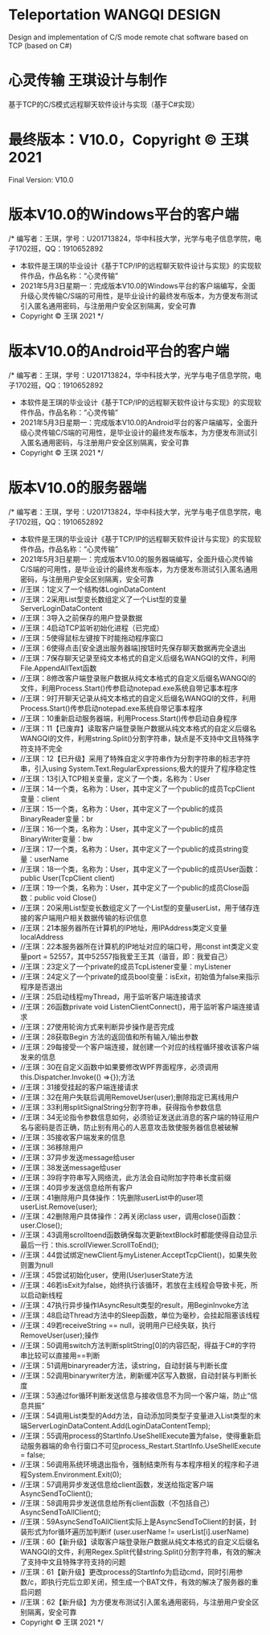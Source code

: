 # Teleportation WANGQI DESIGN
Design and implementation of C/S mode remote chat software based on TCP (based on C#)
# 心灵传输 王琪设计与制作
基于TCP的C/S模式远程聊天软件设计与实现（基于C#实现）
# 最终版本：V10.0，Copyright © 王琪  2021
Final Version: V10.0
# 版本V10.0的Windows平台的客户端
/* 编写者：王琪，学号：U201713824，华中科技大学，光学与电子信息学院，电子1702班，QQ：1910652892
 * 本软件是王琪的毕业设计《基于TCP/IP的远程聊天软件设计与实现》的实现软件作品，作品名称：“心灵传输”
 * 2021年5月3日星期一：完成版本V10.0的Windows平台的客户端编写，全面升级心灵传输C/S端的可用性，是毕业设计的最终发布版本，为方便发布测试引入匿名通用密码，与注册用户安全区别隔离，安全可靠
 * Copyright © 王琪  2021
 */
 # 版本V10.0的Android平台的客户端
 /* 编写者：王琪，学号：U201713824，华中科技大学，光学与电子信息学院，电子1702班，QQ：1910652892
 * 本软件是王琪的毕业设计《基于TCP/IP的远程聊天软件设计与实现》的实现软件作品，作品名称：“心灵传输”
 * 2021年5月3日星期一：完成版本V10.0的Android平台的客户端编写，全面升级心灵传输C/S端的可用性，是毕业设计的最终发布版本，为方便发布测试引入匿名通用密码，与注册用户安全区别隔离，安全可靠
 * Copyright © 王琪  2021
 */
 # 版本V10.0的服务器端
 /* 编写者：王琪，学号：U201713824，华中科技大学，光学与电子信息学院，电子1702班，QQ：1910652892
 * 本软件是王琪的毕业设计《基于TCP/IP的远程聊天软件设计与实现》的实现软件作品，作品名称：“心灵传输”
 * 2021年5月3日星期一：完成版本V10.0的服务器端编写，全面升级心灵传输C/S端的可用性，是毕业设计的最终发布版本，为方便发布测试引入匿名通用密码，与注册用户安全区别隔离，安全可靠
 * //王琪：1定义了一个结构体LoginDataContent
 * //王琪：2采用List型变长数组定义了一个List<LoginDataContent>型的变量ServerLoginDataContent
 * //王琪：3导入之前保存的用户登录数据
 * //王琪：4启动TCP监听初始化进程（已完成）
 * //王琪：5使得鼠标左键按下时能拖动程序窗口
 * //王琪：6使得点击[安全退出服务器端]按钮时先保存聊天数据再完全退出
 * //王琪：7保存聊天记录至纯文本格式的自定义后缀名WANGQI的文件，利用File.AppendAllText函数
 * //王琪：8修改客户端登录账户数据从纯文本格式的自定义后缀名WANGQI的文件，利用Process.Start()传参启动notepad.exe系统自带记事本程序
 * //王琪：9打开聊天记录从纯文本格式的自定义后缀名WANGQI的文件，利用Process.Start()传参启动notepad.exe系统自带记事本程序
 * //王琪：10重新启动服务器端，利用Process.Start()传参启动自身程序
 * //王琪：11【已废弃】读取客户端登录账户数据从纯文本格式的自定义后缀名WANGQI的文件，利用string.Split()分割字符串，缺点是不支持中文且特殊字符支持不完全
 * //王琪：12【已升级】采用了特殊自定义字符串作为分割字符串的标志字符串，引入using System.Text.RegularExpressions;极大的提升了程序稳定性
 * //王琪：13引入TCP相关变量，定义了一个类，名称为：User
 * //王琪：14一个类，名称为：User，其中定义了一个public的成员TcpClient变量：client
 * //王琪：15一个类，名称为：User，其中定义了一个public的成员BinaryReader变量：br
 * //王琪：16一个类，名称为：User，其中定义了一个public的成员BinaryWriter变量：bw
 * //王琪：17一个类，名称为：User，其中定义了一个public的成员string变量：userName
 * //王琪：18一个类，名称为：User，其中定义了一个public的成员User函数：public User(TcpClient client)
 * //王琪：19一个类，名称为：User，其中定义了一个public的成员Close函数：public void Close()
 * //王琪：20采用List型变长数组定义了一个List<User>型的变量userList，用于储存连接的客户端用户相关数据传输的标识信息
 * //王琪：21本服务器所在计算机的IP地址，用IPAddress类定义变量localAddress
 * //王琪：22本服务器所在计算机的IP地址对应的端口号，用const int类定义变量port = 52557，其中52557指我爱王王其（谐音，即：我爱自己）
 * //王琪：23定义了一个private的成员TcpListener变量：myListener
 * //王琪：24定义了一个private的成员bool变量：isExit，初始值为false来指示程序是否退出
 * //王琪：25启动线程myThread，用于监听客户端连接请求
 * //王琪：26函数private void ListenClientConnect()，用于监听客户端连接请求
 * //王琪：27使用轮询方式来判断异步操作是否完成
 * //王琪：28获取Begin 方法的返回值和所有输入/输出参数
 * //王琪：29每接受一个客户端连接，就创建一个对应的线程循环接收该客户端发来的信息
 * //王琪：30在自定义函数中如果要修改WPF界面程序，必须调用this.Dispatcher.Invoke(() =>{});方法
 * //王琪：31接受挂起的客户端连接请求
 * //王琪：32在用户失联后调用RemoveUser(user);删除指定已离线用户
 * //王琪：33利用splitSignalString分割字符串，获得指令参数信息
 * //王琪：34无论指令参数信息如何，必须验证发送此消息的客户端的特征用户名与密码是否正确，防止别有用心的人恶意攻击致使服务器信息被破解
 * //王琪：35接收客户端发来的信息
 * //王琪：36移除用户
 * //王琪：37异步发送message给user
 * //王琪：38发送message给user
 * //王琪：39将字符串写入网络流，此方法会自动附加字符串长度前缀
 * //王琪：40异步发送信息给所有客户
 * //王琪：41删除用户具体操作：1先删除userList中的user项userList.Remove(user);
 * //王琪：42删除用户具体操作：2再关闭class user，调用close()函数：user.Close();
 * //王琪：43调用scrolltoend函数确保每次更新textBlock时都能使得自动显示最后一行：this.scrollViewer.ScrollToEnd();
 * //王琪：44尝试绑定newClient与myListener.AcceptTcpClient()，如果失败则置为null
 * //王琪：45尝试初始化user，使用(User)userState方法
 * //王琪：46若isExit为false，始终执行该循环，若放在主线程会导致卡死，所以启动新线程
 * //王琪：47执行异步操作IAsyncResult类型的result，用BeginInvoke方法
 * //王琪：48启动Thread方法中的Sleep函数，单位为毫秒，会挂起阻塞该线程
 * //王琪：49若receiveString == null，说明用户已经失联，执行RemoveUser(user);操作
 * //王琪：50调用switch方法判断splitString[0]的内容匹配，得益于C#的字符串比较可以直接用==判断
 * //王琪：51调用binaryreader方法，读string，自动封装与判断长度
 * //王琪：52调用binarywriter方法，刷新缓冲区写入数据，自动封装与判断长度
 * //王琪：53通过for循环判断发送信息与接收信息不为同一个客户端，防止“信息共振”
 * //王琪：54调用List类型的Add方法，自动添加同类型子变量进入List类型的末端ServerLoginDataContent.Add(LoginDataContentTemp);
 * //王琪：55调用process的StartInfo.UseShellExecute置为false，使得重新启动服务器端的命令行窗口不可见process_Restart.StartInfo.UseShellExecute = false;
 * //王琪：56调用系统环境退出指令，强制结束所有与本程序相关的程序和子进程System.Environment.Exit(0);
 * //王琪：57调用异步发送信息给client函数，发送给指定客户端AsyncSendToClient();
 * //王琪：58调用异步发送信息给所有client函数（不包括自己）AsyncSendToAllClient();
 * //王琪：59AsyncSendToAllClient实际上是AsyncSendToClient的封装，封装形式为for循环遍历加判断if (user.userName != userList[i].userName)
 * //王琪：60【新升级】读取客户端登录账户数据从纯文本格式的自定义后缀名WANGQI的文件，利用Regex.Split代替string.Split()分割字符串，有效的解决了支持中文且特殊字符支持的问题
 * //王琪：61【新升级】更改process的StartInfo为启动cmd，同时引用参数/c，即执行完后立即关闭，预生成一个BAT文件，有效的解决了服务器的重启问题
 * //王琪：62【新升级】为方便发布测试引入匿名通用密码，与注册用户安全区别隔离，安全可靠
 * Copyright © 王琪  2021
 */
